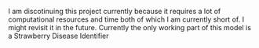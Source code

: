 I am discotinuing this project currently because it requires a lot of computational resources and time both of which I am currently short of.
I might revisit it in the future.
Currently the only working part of this model is a Strawberry Disease Identifier

